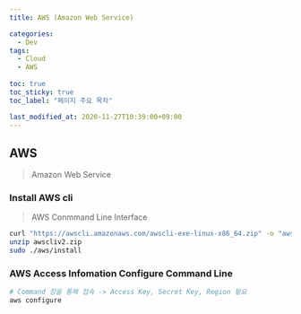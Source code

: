 ```yaml
---
title: AWS (Amazon Web Service)

categories:
  - Dev
tags:
  - Cloud
  - AWS
  
toc: true
toc_sticky: true
toc_label: "페이지 주요 목차"

last_modified_at: 2020-11-27T10:39:00+09:00
---
```


## AWS ##

> Amazon Web Service

### Install AWS cli ###

> AWS Conmmand Line Interface

```bash
curl "https://awscli.amazonaws.com/awscli-exe-linux-x86_64.zip" -o "awscliv2.zip"
unzip awscliv2.zip
sudo ./aws/install
```

### AWS Access Infomation Configure Command Line ###

```bash
# Command 창을 통해 접속 -> Access Key, Secret Key, Region 필요
aws configure
```

